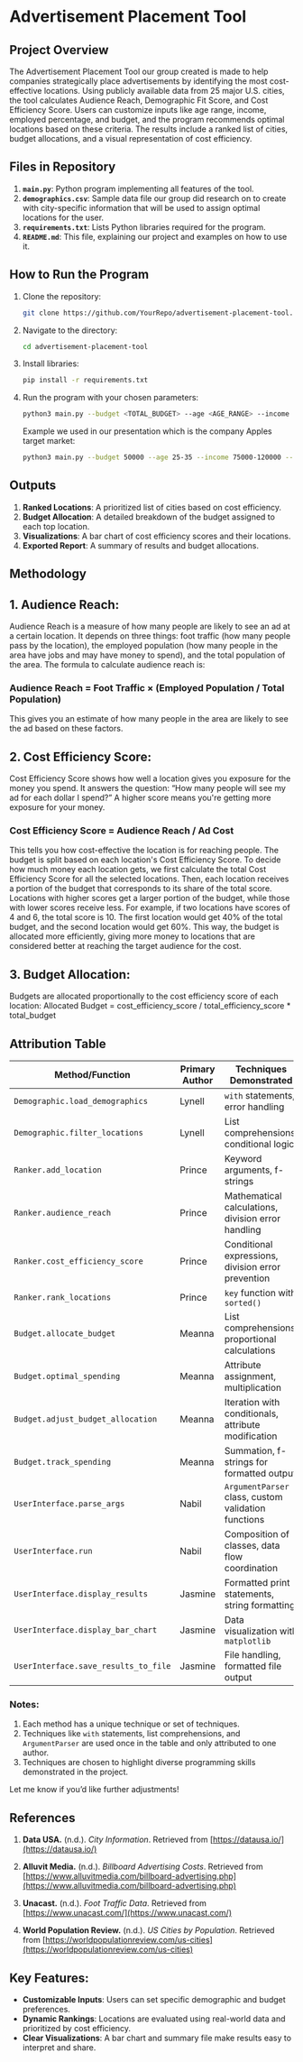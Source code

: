 # Advertisement Placement Tool

## Project Overview

The Advertisement Placement Tool our group created is made to help companies strategically place advertisements by identifying the most cost-effective locations. Using publicly available data from 25 major U.S. cities, the tool calculates Audience Reach, Demographic Fit Score, and Cost Efficiency Score. Users can customize inputs like age range, income, employed percentage, and budget, and the program recommends optimal locations based on these criteria. The results include a ranked list of cities, budget allocations, and a visual representation of cost efficiency.

## Files in Repository

1. **`main.py`**: Python program implementing all features of the tool.
2. **`demographics.csv`**: Sample data file our group did research on to create with city-specific information that will be used to assign optimal locations for the user. 
3. **`requirements.txt`**: Lists Python libraries required for the program.
4. **`README.md`**: This file, explaining our project and examples on how to use it. 


## How to Run the Program

1. Clone the repository:
   ```bash
   git clone https://github.com/YourRepo/advertisement-placement-tool.git
   ```
2. Navigate to the directory:
   ```bash
   cd advertisement-placement-tool
   ```
3. Install libraries:
   ```bash
   pip install -r requirements.txt
   ```
4. Run the program with your chosen parameters:
   ```bash
   python3 main.py --budget <TOTAL_BUDGET> --age <AGE_RANGE> --income <INCOME_RANGE> --employedpercentage <EMPLOYED_PERCENTAGE> --top_num <NUMBER_OF_LOCATIONS>
   ```
   Example we used in our presentation which is the company Apples target market:
   ```bash
   python3 main.py --budget 50000 --age 25-35 --income 75000-120000 --employedpercentage 20 --top_num 3
   ```


## Outputs

1. **Ranked Locations**: A prioritized list of cities based on cost efficiency.
2. **Budget Allocation**: A detailed breakdown of the budget assigned to each top location.
3. **Visualizations**: A bar chart of cost efficiency scores and their locations.
4. **Exported Report**: A summary of results and budget allocations.



## Methodology

## 1. **Audience Reach**:
Audience Reach is a measure of how many people are likely to see an ad at a certain location. It depends on three things: foot traffic (how many people pass by the location), the employed population (how many people in the area have jobs and may have money to spend), and the total population of the area. The formula to calculate audience reach is:

### Audience Reach = Foot Traffic × (Employed Population / Total Population)
This gives you an estimate of how many people in the area are likely to see the ad based on these factors. 

## 2. **Cost Efficiency Score**:
Cost Efficiency Score shows how well a location gives you exposure for the money you spend. It answers the question: “How many people will see my ad for each dollar I spend?” A higher score means you're getting more exposure for your money.
### Cost Efficiency Score = Audience Reach / Ad Cost
This tells you how cost-effective the location is for reaching people.
The budget is split based on each location's Cost Efficiency Score. To decide how much money each location gets, we first calculate the total Cost Efficiency Score for all the selected locations. Then, each location receives a portion of the budget that corresponds to its share of the total score. Locations with higher scores get a larger portion of the budget, while those with lower scores receive less. For example, if two locations have scores of 4 and 6, the total score is 10. The first location would get 40% of the total budget, and the second location would get 60%. This way, the budget is allocated more efficiently, giving more money to locations that are considered better at reaching the target audience for the cost.

## 3. **Budget Allocation**:
Budgets are allocated proportionally to the cost efficiency score of each location:
Allocated Budget = cost_efficiency_score / total_efficiency_score * total_budget


## Attribution Table

| **Method/Function**             | **Primary Author** | **Techniques Demonstrated**                            |
|----------------------------------|--------------------|--------------------------------------------------------|
| `Demographic.load_demographics` | Lynell             | `with` statements, error handling                      |
| `Demographic.filter_locations`  | Lynell             | List comprehensions, conditional logic                 |
| `Ranker.add_location`           | Prince             | Keyword arguments, f-strings                          |
| `Ranker.audience_reach`         | Prince             | Mathematical calculations, division error handling     |
| `Ranker.cost_efficiency_score`  | Prince             | Conditional expressions, division error prevention     |
| `Ranker.rank_locations`         | Prince             | `key` function with `sorted()`                        |
| `Budget.allocate_budget`        | Meanna             | List comprehensions, proportional calculations         |
| `Budget.optimal_spending`       | Meanna             | Attribute assignment, multiplication                   |
| `Budget.adjust_budget_allocation` | Meanna            | Iteration with conditionals, attribute modification    |
| `Budget.track_spending`         | Meanna             | Summation, f-strings for formatted output              |
| `UserInterface.parse_args`      | Nabil              | `ArgumentParser` class, custom validation functions    |
| `UserInterface.run`             | Nabil              | Composition of classes, data flow coordination         |
| `UserInterface.display_results` | Jasmine            | Formatted print statements, string formatting          |
| `UserInterface.display_bar_chart` | Jasmine           | Data visualization with `matplotlib`                  |
| `UserInterface.save_results_to_file` | Jasmine        | File handling, formatted file output                  |


### Notes:
1. Each method has a unique technique or set of techniques.
2. Techniques like `with` statements, list comprehensions, and `ArgumentParser` are used once in the table and only attributed to one author.
3. Techniques are chosen to highlight diverse programming skills demonstrated in the project.

Let me know if you’d like further adjustments!


## References

1. **Data USA.** (n.d.). *City Information*. Retrieved from [https://datausa.io/](https://datausa.io/)  

2. **Alluvit Media.** (n.d.). *Billboard Advertising Costs*. Retrieved from [https://www.alluvitmedia.com/billboard-advertising.php](https://www.alluvitmedia.com/billboard-advertising.php)  


3. **Unacast.** (n.d.). *Foot Traffic Data*. Retrieved from [https://www.unacast.com/](https://www.unacast.com/)  

4. **World Population Review.** (n.d.). *US Cities by Population*. Retrieved from [https://worldpopulationreview.com/us-cities](https://worldpopulationreview.com/us-cities)  
 


## Key Features:
- **Customizable Inputs**: Users can set specific demographic and budget preferences.
- **Dynamic Rankings**: Locations are evaluated using real-world data and prioritized by cost efficiency.
- **Clear Visualizations**: A bar chart and summary file make results easy to interpret and share.

